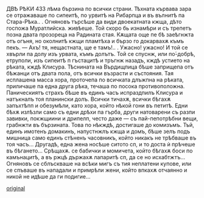 ﻿ДВѢ РѢКИ	433
лѣма бързина по всички страни. Тѣхната кървава зара се отражаваше по сипеитѣ, по урвитѣ на Рибарпца и въ вълнитѣ па Стара-Рѣка.. . Огняновъ търсѣше да види двоекатната кжща, дѣто госпожа Муратлийска. живѣеше. Той скоро бь изнамѣри и съ трепетъ позна двата прозореца на Радината стая. Кѫщата още пе бѣ заеѣгнжта отъ огъня, но околнитѣ кжщи пламтѣха и бързо го докарвахѫ къмъ пекъ.
— Ахъ! тя, нещастната, ще е тамъ!.. . Ужасно! ужасно!
И той се хвърли па долу изъ урвата, къмъ долътъ. Той се спуснж, или по́-добрѣ, етруполи, изъ сипеитѣ п гъстацитѣ и тръгнж назадъ, кждѣ устието на рѣката, кждѣ Клисура.
Тѣснината на Върдищпица бѣше заприщепа отъ бѣжанци отъ двата пола, отъ всички възрасти и състояния. Тая исплашена масса хора, проточепа по всичката длъжпна на рѣката, приличаше па една друга рѣка, течаша по посока противоположна. Паническиятъ страхъ бѣше въ единъ часъ испраздпилъ Клисура и натъкналъ тоя планински долъ. Всички тичахѫ, всички бѣгахѫ запъхтѣпп и обезумѣли, като хора, който нѣкой гони въ петитѣ. Едни бѣхѫ излѣзли само съ едни дрѣхи па гърба, други натоварени съ разпи завивки, покжщиини и дрипелп, често даже — съ пай-пепотрѣбни вещи, грабнжти въ бързината. Това по нѣкждѣ, достигаше до комизъмъ. Тъй, единъ имотенъ домакинъ, напустнжлъ кжща и домъ, бѣше зелъ подъ мишница само единъ стѣненъ часовникъ, който никакъ не трѣбваше въ тоя часъ... Другадѣ, една жена носѣше ситото сп, и то доста ѝ прѣчеше въ бѣгането... Срѣщахѫ. се бабички и момичета, който бѣгахѫ боси по камънацитѣ, а въ ржцѣ държахѫ лапаритѣ сп, да се но исхабтжтъ... Огняновъ се сблъскваше на всѣки мигъ съ тия неплатени купове, или се спъваше въ нападали и примрѣли жени, който впкахѫ отчаянно и никой не идѣше да ги подигие...

[original](images/484.jpg)